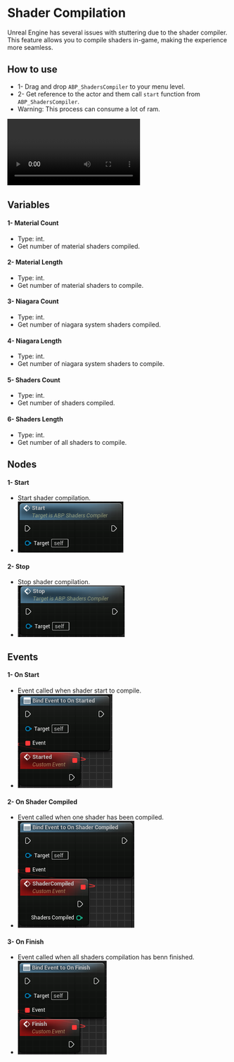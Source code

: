 # Shader Compilation

Unreal Engine has several issues with stuttering due to the shader compiler. This feature allows you to compile shaders in-game, making the experience more seamless.

## How to use

* 1- Drag and drop `ABP_ShadersCompiler` to your menu level.
* 2- Get reference to the actor and them call `start` function from `ABP_ShadersCompiler`.
* Warning: This process can consume a lot of ram.

<video width="60%" controls>
    <source src="https://github.com/Cesio137/EngineUserSettings-Documentation/raw/gh-pages/media/video/Shaders.mp4" type="video/mp4">
</video>

## Variables

#### 1- Material Count

* Type: int.
* Get number of material shaders compiled.

#### 2- Material Length

* Type: int.
* Get number of material shaders to compile.

#### 3- Niagara Count

* Type: int.
* Get number of niagara system shaders compiled.

#### 4- Niagara Length

* Type: int.
* Get number of niagara system shaders to compile.

#### 5- Shaders Count

* Type: int.
* Get number of shaders compiled.

#### 6- Shaders Length

* Type: int.
* Get number of all shaders to compile.

## Nodes

#### 1- Start

* Start shader compilation.
* ![Image title](https://github.com/Cesio137/EngineUserSettings-Documentation/raw/gh-pages/media/img/ue4/23.png)

#### 2- Stop

* Stop shader compilation.
* ![Image title](https://github.com/Cesio137/EngineUserSettings-Documentation/raw/gh-pages/media/img/ue4/24.png)

## Events

#### 1- On Start

* Event called when shader start to compile.
* ![Image title](https://github.com/Cesio137/EngineUserSettings-Documentation/raw/gh-pages/media/img/ue4/25.png)

#### 2- On Shader Compiled

* Event called when one shader has been compiled.
* ![Image title](https://github.com/Cesio137/EngineUserSettings-Documentation/raw/gh-pages/media/img/ue4/26.png)

#### 3- On Finish

* Event called when all shaders compilation has benn finished.
* ![Image title](https://github.com/Cesio137/EngineUserSettings-Documentation/raw/gh-pages/media/img/ue4/27.png)